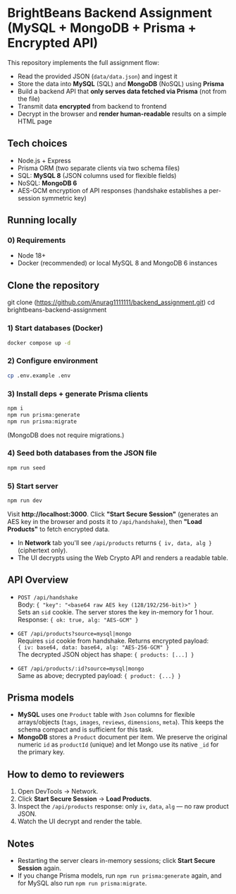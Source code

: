 # BrightBeans Backend Assignment (MySQL + MongoDB + Prisma + Encrypted API)

This repository implements the full assignment flow:
- Read the provided JSON (`data/data.json`) and ingest it
- Store the data into **MySQL** (SQL) and **MongoDB** (NoSQL) using **Prisma**
- Build a backend API that **only serves data fetched via Prisma** (not from the file)
- Transmit data **encrypted** from backend to frontend
- Decrypt in the browser and **render human-readable** results on a simple HTML page

## Tech choices

- Node.js + Express
- Prisma ORM (two separate clients via two schema files)
- SQL: **MySQL 8** (JSON columns used for flexible fields)
- NoSQL: **MongoDB 6**
- AES-GCM encryption of API responses (handshake establishes a per-session symmetric key)


## Running locally

### 0) Requirements

- Node 18+
- Docker (recommended) or local MySQL 8 and MongoDB 6 instances

 ## Clone the repository

 git clone (https://github.com/Anurag1111111/backend_assignment.git)
 cd brightbeans-backend-assignment

### 1) Start databases (Docker)

```bash
docker compose up -d
```

### 2) Configure environment

```bash
cp .env.example .env
```

### 3) Install deps + generate Prisma clients

```bash
npm i
npm run prisma:generate   
npm run prisma:migrate

```

(MongoDB does not require migrations.)

### 4) Seed both databases from the JSON file

```bash
npm run seed
```

### 5) Start server

```bash
npm run dev
```

Visit **http://localhost:3000**. Click **"Start Secure Session"** (generates an AES key in the browser and posts it to `/api/handshake`), then **"Load Products"** to fetch encrypted data.

- In **Network** tab you'll see `/api/products` returns `{ iv, data, alg }` (ciphertext only).
- The UI decrypts using the Web Crypto API and renders a readable table.

## API Overview

- `POST /api/handshake`  
  Body: `{ "key": "<base64 raw AES key (128/192/256-bit)>" }`  
  Sets an `sid` cookie. The server stores the key in-memory for 1 hour.  
  Response: `{ ok: true, alg: "AES-GCM" }`

- `GET /api/products?source=mysql|mongo`  
  Requires `sid` cookie from handshake. Returns encrypted payload:  
  `{ iv: base64, data: base64, alg: "AES-256-GCM" }`  
  The decrypted JSON object has shape: `{ products: [...] }`

- `GET /api/products/:id?source=mysql|mongo`  
  Same as above; decrypted payload: `{ product: {...} }`

## Prisma models

- **MySQL** uses one `Product` table with `Json` columns for flexible arrays/objects (`tags`, `images`, `reviews`, `dimensions`, `meta`). This keeps the schema compact and is sufficient for this task.
- **MongoDB** stores a `Product` document per item. We preserve the original numeric `id` as `productId` (unique) and let Mongo use its native `_id` for the primary key.


## How to demo to reviewers

1. Open DevTools → Network.
2. Click **Start Secure Session** → **Load Products**.
3. Inspect the `/api/products` response: only `iv`, `data`, `alg` — no raw product JSON.
4. Watch the UI decrypt and render the table.

## Notes

- Restarting the server clears in-memory sessions; click **Start Secure Session** again.
- If you change Prisma models, run `npm run prisma:generate` again, and for MySQL also run `npm run prisma:migrate`.


